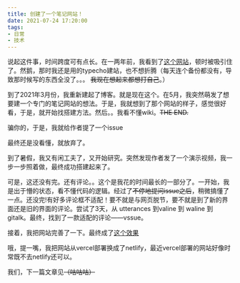 ```yaml
---
title: 创建了一个笔记网站！
date: 2021-07-24 17:20:00
tags:
- 日常
- 技术
---
```

说起这件事，时间跨度可有点长。在一两年前，我看到了[这个网站](https://bottle.moe)，顿时被吸引住了。然鹅，那时我还是用的typecho建站，也不想折腾（每天连个备份都没有，导致那时候写的东西全没了。。。 ~~我现在想起来都想打自己~~。）

到了2021年3月份，我重新建起了博客。就是现在这个。在5月，我突然萌发了想要建一个专门的笔记网站的想法。于是，我就想到了那个网站的样子，感觉很好看，于是，就开始找搭建方法。然后。。我看不懂wiki。~~THE END.~~

骗你的，于是，我就给作者提了一个issue

最终还是没看懂，就放弃了。

到了暑假，我又有闲工夫了，又开始研究。突然发现作者发了一个演示视频，我一步一步照着做，最终成功搭建起来了。

可是，这还没有完。还有评论。。这个是我花的时间最长的一部分了。一开始，我是出于懵的状态，看不懂代码的逻辑。经过了~~不停地提问issue之后~~，稍微搞懂了一点。还没完!有好多评论框不适配！要不就是与网页脱节，要不就是到了新的界面还是旧的界面的评论。尝试了3天，从 utterances 到valine 到 waline 到 gitalk。最终，找到了一款适配的评论——vssue。

接着，我把网站完善了一下。最终成了[这个效果](https://histnote.netlify.app)

哦，提一嘴，我把网站从vercel部署换成了netlify，最近vercel部署的网站好像时常既不去netlify还可以。

我们，下一篇文章见~~（咕咕咕）~~